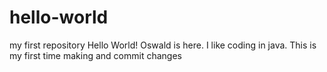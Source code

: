 # hello-world
my first repository
Hello World!
Oswald is here. I like coding in java.
This is my first time making and commit changes
